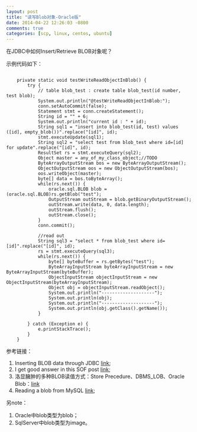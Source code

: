 ```yaml
---
layout: post
title: "读写Blob对象-Oracle版"
date: 2014-04-22 12:26:03 -0800
comments: true
categories: [scp, linux, centos, ubuntu] 
---
```


在JDBC中如何Insert/Retrieve BLOB对象呢？

示例代码如下：

```

	private static void testWriteReadObjectInBlob() {
		try {
			// table blob_test : create table blob_test(id number, test blob);
			System.out.println("@testWriteReadObjectInBlob:");
			conn.setAutoCommit(false);
			Statement stmt = conn.createStatement();
			String id = "" + 6;
			System.out.println("current id : " + id);
			String sql1 = "insert into blob_test(id, test) values ([id], empty_blob())".replace("[id]", id);
			stmt.executeUpdate(sql1);
			String sql2 = "select test from blob_test where id=[id] for update".replace("[id]", id);
			ResultSet rs = stmt.executeQuery(sql2);
			Object master = any_of_my_class_object;//TODO
			ByteArrayOutputStream bos = new ByteArrayOutputStream();
			ObjectOutputStream oos = new ObjectOutputStream(bos);
			oos.writeObject(master);
			byte[] data = bos.toByteArray();
			while(rs.next()) {
				oracle.sql.BLOB blob = (oracle.sql.BLOB)rs.getBlob("test");
				OutputStream outStream = blob.getBinaryOutputStream();
				outStream.write(data, 0, data.length);
				outStream.flush();
				outStream.close();
			}
			conn.commit();
			
			//read out
			String sql3 = "select * from blob_test where id=[id]".replace("[id]", id);
			rs = stmt.executeQuery(sql3);
			while(rs.next()) {
				byte[] byteBuffer = rs.getBytes("test");
				ByteArrayInputStream byteArrayInputStream = new ByteArrayInputStream(byteBuffer);
				ObjectInputStream objectInputStream = new ObjectInputStream(byteArrayInputStream);
				Object obj = objectInputStream.readObject();
				System.out.println("--------------------");
				System.out.println(obj);
				System.out.println("--------------------");
				System.out.println(obj.getClass().getName());
			}
			
		} catch (Exception e) {
			e.printStackTrace();
		}	
	}
```

参考链接：

1. Inserting BLOB data through JDBC [link](http://www.go4expert.com/forums/inserting-blob-data-jdbc-t866/);
2. I get good answer in this SOF post [link](http://stackoverflow.com/questions/8348427/how-to-write-update-oracle-blob-in-a-reliable-way);
3. 洛显臃肿的多种BLOB读值方式：Store Precedure、DBMS_LOB、Oracle Blob：[link](http://blog.csdn.net/yanghongchang_/article/details/7644115)
4. Reading a blob from MySQL [link](http://stackoverflow.com/questions/14610011/reading-a-blob-from-mysql-with-java);


另note：

1. Oracle中blob类型为blob；
2. SqlServer中blob类型为image。